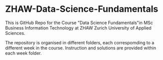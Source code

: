 # ZHAW-Data-Science-Fundamentals
This is GitHub Repo for the Course "Data Science Fundamentals"in MSc Business Information Technology at ZHAW Zurich University of Applied Sciences. 

The repository is organised in different folders, each correspomding to a different week in the course. Instruction and solutions are provided within each week folder. 
